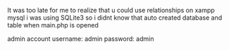 It was too late for me to realize that u could use relationships on xampp mysql i was using SQLite3 so i didnt know that
auto created database and table when main.php is opened

admin account
username: admin
password: admin